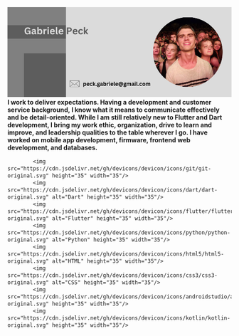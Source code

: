 ![Banner](peck_gabriele.png)
**I work to deliver expectations. Having a development and customer service background, I know what it means to communicate effectively
and be detail-oriented. While I am still relatively new to Flutter and Dart development, I bring my work ethic, organization, drive to learn and improve, and leadership qualities to the table wherever I go. I have worked on mobile app development, firmware, frontend web development, and databases.**

<p>
            
            <img src="https://cdn.jsdelivr.net/gh/devicons/devicon/icons/git/git-original.svg" height="35" width="35"/>
            <img src="https://cdn.jsdelivr.net/gh/devicons/devicon/icons/dart/dart-original.svg" alt="Dart" height="35" width="35"/>
            <img src="https://cdn.jsdelivr.net/gh/devicons/devicon/icons/flutter/flutter-original.svg" alt="Flutter" height="35" width="35"/>
            <img src="https://cdn.jsdelivr.net/gh/devicons/devicon/icons/python/python-original.svg" alt="Python" height="35" width="35"/>
            <img src="https://cdn.jsdelivr.net/gh/devicons/devicon/icons/html5/html5-original.svg" alt="HTML" height="35" width="35"/>
            <img src="https://cdn.jsdelivr.net/gh/devicons/devicon/icons/css3/css3-original.svg" alt="CSS" height="35" width="35"/>
            <img src="https://cdn.jsdelivr.net/gh/devicons/devicon/icons/androidstudio/androidstudio-original.svg" height="35" width="35"/>
            <img src="https://cdn.jsdelivr.net/gh/devicons/devicon/icons/kotlin/kotlin-original.svg" height="35" width="35"/>
          
          
</p>
